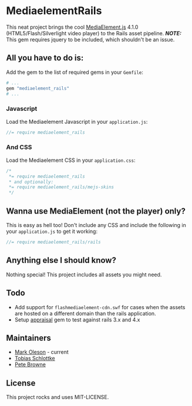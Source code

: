 #  MediaelementRails #

This neat project brings the cool [MediaElement.js](http://mediaelementjs.com/) 4.1.0 (HTML5/Flash/Silverlight video player) to the Rails asset pipeline. __*NOTE:*__ This gem requires jquery to be included, which shouldn't be an issue.

## All you have to do is: ##

Add the gem to the list of required gems in your `Gemfile`:

``` ruby
# ...
gem "mediaelement_rails"
# ...
```

### Javascript ###

Load the Mediaelement Javascript in your `application.js`:

``` javascript
//= require mediaelement_rails
```

### And CSS ###

Load the Mediaelement CSS in your `application.css`:

``` css
/*
 *= require mediaelement_rails
 * and optionally:
 *= require mediaelement_rails/mejs-skins
 */
```

## Wanna use MediaElement (not the player) only? ##

This is easy as hell too!
Don't include any CSS and include the following in your `application.js` to get it working:

``` javascript
//= require mediaelement_rails/rails
```

## Anything else I should know? ##

Nothing special! This project includes all assets you might need.

## Todo ##

- Add support for `flashmediaelement-cdn.swf` for cases when the assets are hosted on a different domain than the rails application.
- Setup [appraisal](https://github.com/thoughtbot/appraisal) gem to test against rails 3.x and 4.x

## Maintainers ##

- [Mark Oleson](https://github.com/fusion2004) - current
- [Tobias Schlottke](https://github.com/tobsch)
- [Pete Browne](https://github.com/petebrowne)

## License ##

This project rocks and uses MIT-LICENSE.
